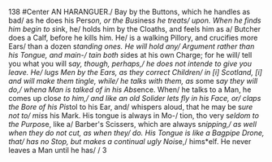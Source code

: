 138 #Center AN HARANGUER./
Bay by the Buttons, which he handles as bad/
as he does his Pers*on, or the Bus*ines*s he treats/
upon. When he finds him begin to s*ink, he/
holds him by the Cloaths, and feels him as a/
Butcher does a Calf, before he kills him. He/
is a walking Pillory, and crucifies more Ears/
than a dozen s*tanding ones. He will hold any/
Argument rather than his Tongue, and main-/
tain both s*ides at his own Charge; for he will/
tell you what you will s*ay, though, perhaps,/
he does not intende to give you leave. He/
lugs Men by the Ears, as they correct Children/
in [i] Scotland, [i] and will make them tingle, while/
he talks with them, as s*ome s*ay they will do,/
whena  Man is talked of in his Abs*ence. When/
he talks to a Man, he comes up clos*e to him,/
and like an old Solider lets fly in his Face, or/
claps the Bore of his Pis*tol to his Ear, and/
whispers aloud, that he may be s*ure not to/
mis*s his Mark. His tongue is always in Mo-/
tion, tho very s*eldom to the Purpos*e, like a/
Barber's Scis*s*ers, which are always s*nipping,/
as well when they do not cut, as when they/
do. His Tongue is like a Bagpipe Drone, that/
has no Stop, but makes a continual ugly Nois*e,/
hims*elf. He never leaves a Man until he has/
/
3
